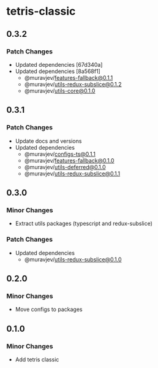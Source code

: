 # tetris-classic

## 0.3.2

### Patch Changes

- Updated dependencies \[67d340a]
- Updated dependencies \[8a568f1]
  - @muravjev/features-fallback@0.1.1
  - @muravjev/utils-redux-subslice@0.1.2
  - @muravjev/utils-core@0.1.0

## 0.3.1

### Patch Changes

- Update docs and versions
- Updated dependencies
  - @muravjev/configs-ts@0.1.1
  - @muravjev/features-fallback@0.1.0
  - @muravjev/utils-deferred@0.1.0
  - @muravjev/utils-redux-subslice@0.1.1

## 0.3.0

### Minor Changes

- Extract utils packages (typescript and redux-subslice)

### Patch Changes

- Updated dependencies
  - @muravjev/utils-redux-subslice@0.1.0

## 0.2.0

### Minor Changes

- Move configs to packages

## 0.1.0

### Minor Changes

- Add tetris classic
